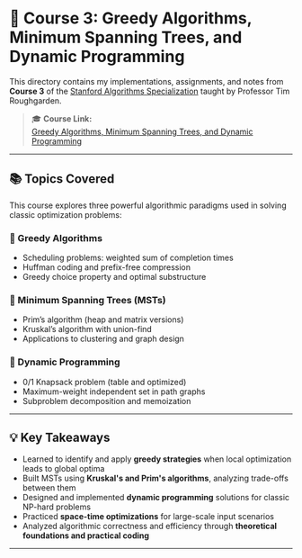 # 📘 Course 3: Greedy Algorithms, Minimum Spanning Trees, and Dynamic Programming

This directory contains my implementations, assignments, and notes from **Course 3** of the [Stanford Algorithms Specialization](https://www.coursera.org/specializations/algorithms) taught by Professor Tim Roughgarden.

> 🎓 **Course Link:**  
> [Greedy Algorithms, Minimum Spanning Trees, and Dynamic Programming](https://www.coursera.org/learn/algorithms-greedy?specialization=algorithms)

---

## 📚 Topics Covered

This course explores three powerful algorithmic paradigms used in solving classic optimization problems:

### 🔹 Greedy Algorithms
- Scheduling problems: weighted sum of completion times
- Huffman coding and prefix-free compression
- Greedy choice property and optimal substructure

### 🔹 Minimum Spanning Trees (MSTs)
- Prim’s algorithm (heap and matrix versions)
- Kruskal’s algorithm with union-find
- Applications to clustering and graph design

### 🔹 Dynamic Programming
- 0/1 Knapsack problem (table and optimized)
- Maximum-weight independent set in path graphs
- Subproblem decomposition and memoization

---

## 💡 Key Takeaways

- Learned to identify and apply **greedy strategies** when local optimization leads to global optima
- Built MSTs using **Kruskal's and Prim's algorithms**, analyzing trade-offs between them
- Designed and implemented **dynamic programming** solutions for classic NP-hard problems
- Practiced **space-time optimizations** for large-scale input scenarios
- Analyzed algorithmic correctness and efficiency through **theoretical foundations and practical coding**

---